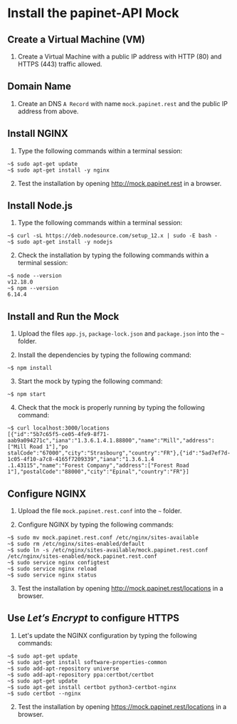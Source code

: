 # Install the papinet-API Mock

## Create a Virtual Machine (VM)

1. Create a Virtual Machine with a public IP address with HTTP (80) and HTTPS (443) traffic allowed.

## Domain Name

1. Create an DNS `A Record` with name `mock.papinet.rest` and the public IP address from above.

## Install NGINX

1. Type the following commands within a terminal session:

```
~$ sudo apt-get update
~$ sudo apt-get install -y nginx
```

2. Test the installation by opening <http://mock.papinet.rest> in a browser.

## Install Node.js

1. Type the following commands within a terminal session:

```
~$ curl -sL https://deb.nodesource.com/setup_12.x | sudo -E bash -
~$ sudo apt-get install -y nodejs
```

2. Check the installation by typing the following commands within a terminal session:

```
~$ node --version
v12.18.0
~$ npm --version
6.14.4
```

## Install and Run the Mock

1. Upload the files `app.js`, `package-lock.json` and `package.json` into the `~` folder.

2. Install the dependencies by typing the following command:
```
~$ npm install
```

3. Start the mock by typing the following command:
```
~$ npm start
```

4. Check that the mock is properly running by typing the following command:
```
~$ curl localhost:3000/locations
[{"id":"5b7c65f5-ce05-4fe9-8f71-aab9a094271c","iana":"1.3.6.1.4.1.88800","name":"Mill","address":["Mill Road 1"],"po
stalCode":"67000","city":"Strasbourg","country":"FR"},{"id":"5ad7ef7d-1c05-4f10-a7c8-4165f7209339","iana":"1.3.6.1.4
.1.43115","name":"Forest Company","address":["Forest Road 1"],"postalCode":"88000","city":"Epinal","country":"FR"}]
```

## Configure NGINX

1. Upload the file `mock.papinet.rest.conf` into the `~` folder.

2. Configure NGINX by typing the following commands:

```
~$ sudo mv mock.papinet.rest.conf /etc/nginx/sites-available
~$ sudo rm /etc/nginx/sites-enabled/default
~$ sudo ln -s /etc/nginx/sites-available/mock.papinet.rest.conf /etc/nginx/sites-enabled/mock.papinet.rest.conf
~$ sudo service nginx configtest
~$ sudo service nginx reload
~$ sudo service nginx status
```

3. Test the installation by opening <http://mock.papinet.rest/locations> in a browser.

## Use _Let’s Encrypt_ to configure HTTPS

1. Let's update the NGINX configuration by typing the following commands:

```
~$ sudo apt-get update
~$ sudo apt-get install software-properties-common
~$ sudo add-apt-repository universe
~$ sudo add-apt-repository ppa:certbot/certbot
~$ sudo apt-get update
~$ sudo apt-get install certbot python3-certbot-nginx
~$ sudo certbot --nginx
```

2. Test the installation by opening <https://mock.papinet.rest/locations> in a browser.